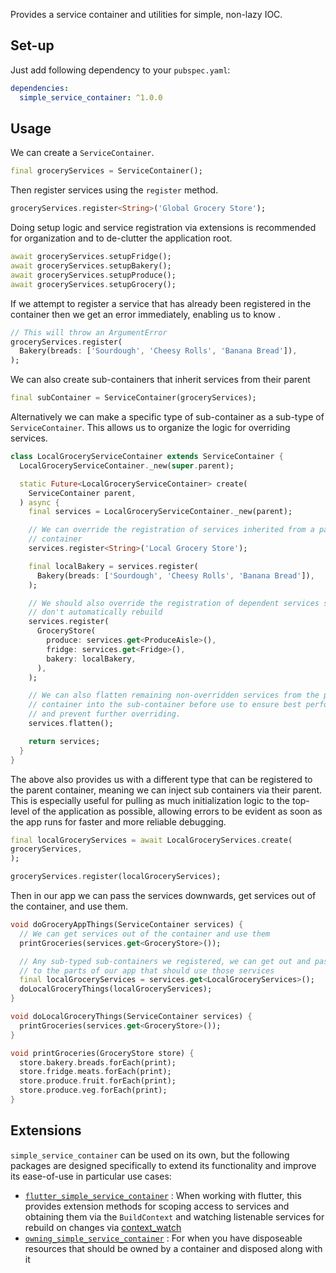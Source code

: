 Provides a service container and utilities for simple, non-lazy IOC.

## Set-up

Just add following dependency to your `pubspec.yaml`:
```yaml
dependencies:
  simple_service_container: ^1.0.0
```

## Usage

We can create a `ServiceContainer`.
```dart
final groceryServices = ServiceContainer();
```

Then register services using the `register` method.
```dart
groceryServices.register<String>('Global Grocery Store');
```

Doing setup logic and service registration via extensions is recommended for
organization and to de-clutter the application root.
```dart
await groceryServices.setupFridge();
await groceryServices.setupBakery();
await groceryServices.setupProduce();
await groceryServices.setupGrocery();
```

If we attempt to register a service that has already been registered in the
container then we get an error immediately, enabling us to know .
```dart
// This will throw an ArgumentError
groceryServices.register(
  Bakery(breads: ['Sourdough', 'Cheesy Rolls', 'Banana Bread']),
);
```

We can also create sub-containers that inherit services from their parent
```dart
final subContainer = ServiceContainer(groceryServices);
```

Alternatively we can make a specific type of sub-container as a sub-type of
`ServiceContainer`. This allows us to organize the logic for overriding
services.
```dart
class LocalGroceryServiceContainer extends ServiceContainer {
  LocalGroceryServiceContainer._new(super.parent);

  static Future<LocalGroceryServiceContainer> create(
    ServiceContainer parent,
  ) async {
    final services = LocalGroceryServiceContainer._new(parent);

    // We can override the registration of services inherited from a parent
    // container
    services.register<String>('Local Grocery Store');

    final localBakery = services.register(
      Bakery(breads: ['Sourdough', 'Cheesy Rolls', 'Banana Bread']),
    );

    // We should also override the registration of dependent services since they
    // don't automatically rebuild
    services.register(
      GroceryStore(
        produce: services.get<ProduceAisle>(),
        fridge: services.get<Fridge>(),
        bakery: localBakery,
      ),
    );

    // We can also flatten remaining non-overridden services from the parent
    // container into the sub-container before use to ensure best performance
    // and prevent further overriding.
    services.flatten();

    return services;
  }
}
```

The above also provides us with a different type that can be registered to the
parent container, meaning we can inject sub containers via their parent. This is
especially useful for pulling as much initialization logic to the top-level of
the application as possible, allowing errors to be evident as soon as the app
runs for faster and more reliable debugging.
```dart
final localGroceryServices = await LocalGroceryServices.create(
groceryServices,
);

groceryServices.register(localGroceryServices);
```

Then in our app we can pass the services downwards, get services out of the
container, and use them.
```dart
void doGroceryAppThings(ServiceContainer services) {
  // We can get services out of the container and use them
  printGroceries(services.get<GroceryStore>());

  // Any sub-typed sub-containers we registered, we can get out and pass along
  // to the parts of our app that should use those services
  final localGroceryServices = services.get<LocalGroceryServices>();
  doLocalGroceryThings(localGroceryServices);
}

void doLocalGroceryThings(ServiceContainer services) {
  printGroceries(services.get<GroceryStore>());
}

void printGroceries(GroceryStore store) {
  store.bakery.breads.forEach(print);
  store.fridge.meats.forEach(print);
  store.produce.fruit.forEach(print);
  store.produce.veg.forEach(print);
}
```

## Extensions
`simple_service_container` can be used on its own, but the following packages
are designed specifically to extend its functionality and improve its
ease-of-use in particular use cases:
 - [`flutter_simple_service_container`](https://pub.dev/packages/flutter_simple_service_container)
   : When working with flutter, this provides extension methods for scoping
   access to services and obtaining them via the `BuildContext` and watching
   listenable services for rebuild on changes via [context_watch](https://pub.dev/packages/context_watch)
 - [`owning_simple_service_container`](https://pub.dev/packages/owning_simple_service_container)
   : For when you have disposeable resources
   that should be owned by a container and disposed along with it
  
